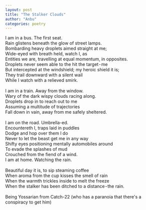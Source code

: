 ```yaml
---
layout: post
title: "The Stalker Clouds"
author: "Anbu"
categories: poetry
---
```


I am in a bus. The first seat.  
Rain glistens beneath the glow of street lamps.  
Bombarding heavy droplets aimed straight at me;  
Wide-eyed with breath held, watch I, as  
Entities we are, travelling at equal momentum, in opposites.  
Droplets never seem able to the hit the target - me  
But intercepted at the windshield; my heroic shield it is;  
They trail downward with a silent wail  
While I watch with a relieved smirk.  
\
I am in a train. Away from the window.  
Wary of the dark wispy clouds racing along.  
Droplets drop in to reach out to me  
Assuming a multitude of trajectories  
Fall down in vain, away from me safely sheltered.  
\
I am on the road. Umbrella-ed.  
Encountereth I, traps laid in puddles  
Dodge and hop over them I do  
Never to let the beast get me in any way  
Shifty eyes positioning mentally automobiles around  
To evade the splashes of mud  
Crouched from the fiend of a wind.  
I am at home. Watching the rain.  
\
Beautiful day it is, to sip steaming coffee  
When aroma from the cup kisses the smell of rain  
When the warmth trickles inside to melt the freeze  
When the stalker has been ditched to a distance - the rain.  
\
Being Yossarian from Catch-22 (who has a paranoia that there's a conspiracy to get him)